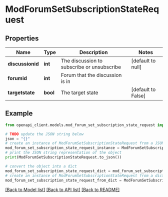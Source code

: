 # ModForumSetSubscriptionStateRequest


## Properties

Name | Type | Description | Notes
------------ | ------------- | ------------- | -------------
**discussionid** | **int** | The discussion to subscribe or unsubscribe | [default to null]
**forumid** | **int** | Forum that the discussion is in | 
**targetstate** | **bool** | The target state | [default to False]

## Example

```python
from openapi_client.models.mod_forum_set_subscription_state_request import ModForumSetSubscriptionStateRequest

# TODO update the JSON string below
json = "{}"
# create an instance of ModForumSetSubscriptionStateRequest from a JSON string
mod_forum_set_subscription_state_request_instance = ModForumSetSubscriptionStateRequest.from_json(json)
# print the JSON string representation of the object
print(ModForumSetSubscriptionStateRequest.to_json())

# convert the object into a dict
mod_forum_set_subscription_state_request_dict = mod_forum_set_subscription_state_request_instance.to_dict()
# create an instance of ModForumSetSubscriptionStateRequest from a dict
mod_forum_set_subscription_state_request_from_dict = ModForumSetSubscriptionStateRequest.from_dict(mod_forum_set_subscription_state_request_dict)
```
[[Back to Model list]](../README.md#documentation-for-models) [[Back to API list]](../README.md#documentation-for-api-endpoints) [[Back to README]](../README.md)


